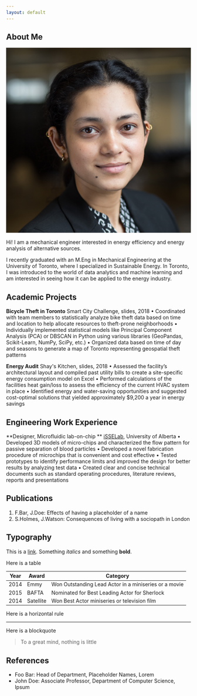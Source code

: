 ```yaml
---
layout: default
---
```


## About Me

<img class="profile-picture" src="HeadShot.jpg">

Hi! I am a mechanical engineer interested in energy efficiency and energy analysis of alternative sources.

I recently graduated with an M.Eng in Mechanical Engineering at the University of Toronto, where I specialized in Sustainable Energy. 
In Toronto, I was introduced to the world of data analytics and machine learning and am interested in seeing how it can be applied to the energy industry. 

## Academic Projects

**Bicycle Theft in Toronto**
Smart City Challenge, slides, 2018
• Coordinated with team members to statistically analyze bike theft data based on time and location to help allocate resources to theft-prone neighborhoods 
• Individually implemented statistical models like Principal Component Analysis (PCA) or DBSCAN in Python using various libraries (GeoPandas, Scikit-Learn, NumPy, SciPy, etc.)
• Organized data based on time of day and seasons to generate a map of Toronto representing geospatial theft patterns  

**Energy Audit**
Shay's Kitchen, slides, 2018
• Assessed the facility’s architectural layout and compiled past utility bills to create a site-specific energy consumption model on Excel
• Performed calculations of the facilities heat gain/loss to assess the efficiency of the current HVAC system in place
• Identified energy and water-saving opportunities and suggested cost-optimal solutions that yielded approximately $9,200 a year in energy savings

## Engineering Work Experience 

**Designer, Microfluidic lab-on-chip **
[iSSELab](https://www.isselab.com/research), University of Alberta
• Developed 3D models of micro-chips and characterized the flow pattern for passive separation of blood particles 
• Developed a novel fabrication procedure of microchips that is convenient and cost effective 
• Tested prototypes to identify performance limits and improved the design for better results by analyzing test data
• Created clear and concise technical documents such as standard operating procedures, literature reviews, reports and presentations


## Publications

1. F.Bar, J.Doe: Effects of having a placeholder of a name
2. S.Holmes, J.Watson: Consequences of living with a sociopath in London

## Typography

This is a [link](http://google.com). Something *italics* and something **bold**.

Here is a table

Year | Award | Category
-----|-------|--------
2014 | Emmy  | Won Outstanding Lead Actor in a miniseries or a movie
2015 | BAFTA | Nominated for Best Leading Actor for Sherlock
2014 | Satellite | Won Best Actor miniseries or television film

Here is a horizontal rule

---

Here is a blockquote

> To a great mind, nothing is little

## References

* Foo Bar: Head of Department, Placeholder Names, Lorem
* John Doe: Associate Professor, Department of Computer Science, Ipsum
